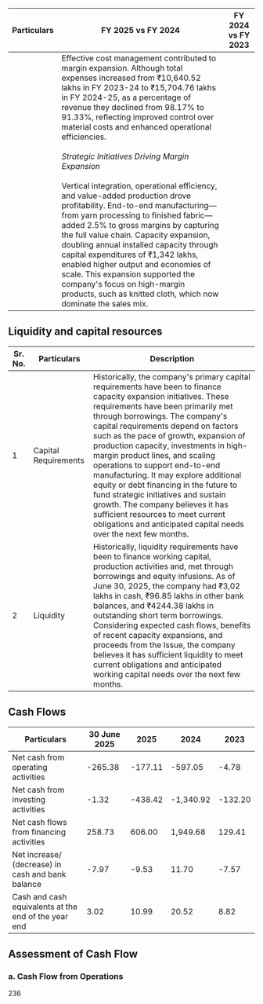 <table><thead><tr><th>Particulars</th><th>FY 2025 vs FY 2024</th><th>FY 2024 vs FY 2023</th></tr></thead><tbody><tr><td></td><td>Effective cost management contributed to margin expansion. Although total expenses increased from ₹10,640.52 lakhs in FY 2023-24 to ₹15,704.76 lakhs in FY 2024-25, as a percentage of revenue they declined from 98.17% to 91.33%, reflecting improved control over material costs and enhanced operational efficiencies.<br><br><em>Strategic Initiatives Driving Margin Expansion</em><br><br>Vertical integration, operational efficiency, and value-added production drove profitability. End-to-end manufacturing—from yarn processing to finished fabric—added 2.5% to gross margins by capturing the full value chain. Capacity expansion, doubling annual installed capacity through capital expenditures of ₹1,342 lakhs, enabled higher output and economies of scale. This expansion supported the company's focus on high-margin products, such as knitted cloth, which now dominate the sales mix.</td><td></td></tr></tbody></table>

## Liquidity and capital resources

<table><thead><tr><th>Sr. No.</th><th>Particulars</th><th>Description</th></tr></thead><tbody><tr><td>1</td><td>Capital Requirements</td><td>Historically, the company's primary capital requirements have been to finance capacity expansion initiatives. These requirements have been primarily met through borrowings. The company's capital requirements depend on factors such as the pace of growth, expansion of production capacity, investments in high-margin product lines, and scaling operations to support end-to-end manufacturing. It may explore additional equity or debt financing in the future to fund strategic initiatives and sustain growth. The company believes it has sufficient resources to meet current obligations and anticipated capital needs over the next few months.</td></tr><tr><td>2</td><td>Liquidity</td><td>Historically, liquidity requirements have been to finance working capital, production activities and, met through borrowings and equity infusions. As of June 30, 2025, the company had ₹3,02 lakhs in cash, ₹96.85 lakhs in other bank balances, and ₹4244.38 lakhs in outstanding short term borrowings. Considering expected cash flows, benefits of recent capacity expansions, and proceeds from the Issue, the company believes it has sufficient liquidity to meet current obligations and anticipated working capital needs over the next few months.</td></tr></tbody></table>

## Cash Flows

<table><thead><tr><th>Particulars</th><th>30 June 2025</th><th>2025</th><th>2024</th><th>2023</th></tr></thead><tbody><tr><td>Net cash from operating activities</td><td>-265.38</td><td>-177.11</td><td>-597.05</td><td>-4.78</td></tr><tr><td>Net cash from investing activities</td><td>-1.32</td><td>-438.42</td><td>-1,340.92</td><td>-132.20</td></tr><tr><td>Net cash flows from financing activities</td><td>258.73</td><td>606.00</td><td>1,949.68</td><td>129.41</td></tr><tr><td>Net increase/ (decrease) in cash and bank balance</td><td>-7.97</td><td>-9.53</td><td>11.70</td><td>-7.57</td></tr><tr><td>Cash and cash equivalents at the end of the year end</td><td>3.02</td><td>10.99</td><td>20.52</td><td>8.82</td></tr></tbody></table>

## Assessment of Cash Flow

### a. Cash Flow from Operations

236